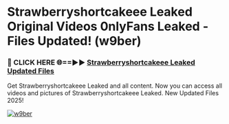 # Strawberryshortcakeee Leaked Original Videos 0nlyFans Leaked - Files Updated! (w9ber)

<h3>🔴 CLICK HERE 🌐==►► <a href="https://tinyurl.com/2m67pmp6" rel="nofollow">Strawberryshortcakeee Leaked Updated Files</a></h3>

Get Strawberryshortcakeee Leaked and all content. Now you can access all videos and pictures of Strawberryshortcakeee Leaked. New Updated Files 2025!

[![w9ber](https://i.imgur.com/H4QAA4z.gif)](https://tinyurl.com/2m67pmp6)